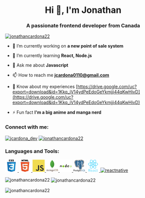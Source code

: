 <h1 align="center">Hi 👋, I'm Jonathan</h1>
<h3 align="center">A passionate frontend developer from Canada</h3>

<p align="left"> <a href="https://github.com/ryo-ma/github-profile-trophy"><img src="https://github-profile-trophy.vercel.app/?username=jonathancardona22" alt="jonathancardona22" /></a> </p>

- 🔭 I’m currently working on **a new point of sale system**

- 🌱 I’m currently learning **React, Node.js**

- 💬 Ask me about **Javascript**

- 📫 How to reach me **jcardona0110@gmail.com**

- 📄 Know about my experiences [https://drive.google.com/uc?export=download&id=1Kkq_iV14ydPeEdoGeYkmjji44qKwHivD](https://drive.google.com/uc?export=download&id=1Kkq_iV14ydPeEdoGeYkmjji44qKwHivD)

- ⚡ Fun fact **I'm a big anime and manga nerd**

<h3 align="left">Connect with me:</h3>
<p align="left">
<a href="https://twitter.com/jcardona_dev" target="blank"><img align="center" src="https://raw.githubusercontent.com/rahuldkjain/github-profile-readme-generator/master/src/images/icons/Social/twitter.svg" alt="jcardona_dev" height="30" width="40" /></a>
<a href="https://linkedin.com/in/jonathancardona22" target="blank"><img align="center" src="https://raw.githubusercontent.com/rahuldkjain/github-profile-readme-generator/master/src/images/icons/Social/linked-in-alt.svg" alt="jonathancardona22" height="30" width="40" /></a>
</p>

<h3 align="left">Languages and Tools:</h3>
<p align="left"> <a href="https://www.w3schools.com/css/" target="_blank" rel="noreferrer"> <img src="https://raw.githubusercontent.com/devicons/devicon/master/icons/css3/css3-original-wordmark.svg" alt="css3" width="40" height="40"/> </a> <a href="https://www.w3.org/html/" target="_blank" rel="noreferrer"> <img src="https://raw.githubusercontent.com/devicons/devicon/master/icons/html5/html5-original-wordmark.svg" alt="html5" width="40" height="40"/> </a> <a href="https://developer.mozilla.org/en-US/docs/Web/JavaScript" target="_blank" rel="noreferrer"> <img src="https://raw.githubusercontent.com/devicons/devicon/master/icons/javascript/javascript-original.svg" alt="javascript" width="40" height="40"/> </a> <a href="https://www.mongodb.com/" target="_blank" rel="noreferrer"> <img src="https://raw.githubusercontent.com/devicons/devicon/master/icons/mongodb/mongodb-original-wordmark.svg" alt="mongodb" width="40" height="40"/> </a> <a href="https://nodejs.org" target="_blank" rel="noreferrer"> <img src="https://raw.githubusercontent.com/devicons/devicon/master/icons/nodejs/nodejs-original-wordmark.svg" alt="nodejs" width="40" height="40"/> </a> <a href="https://www.postgresql.org" target="_blank" rel="noreferrer"> <img src="https://raw.githubusercontent.com/devicons/devicon/master/icons/postgresql/postgresql-original-wordmark.svg" alt="postgresql" width="40" height="40"/> </a> <a href="https://reactjs.org/" target="_blank" rel="noreferrer"> <img src="https://raw.githubusercontent.com/devicons/devicon/master/icons/react/react-original-wordmark.svg" alt="react" width="40" height="40"/> </a> <a href="https://reactnative.dev/" target="_blank" rel="noreferrer"> <img src="https://reactnative.dev/img/header_logo.svg" alt="reactnative" width="40" height="40"/> </a> </p>

<p><img align="left" src="https://github-readme-stats.vercel.app/api/top-langs?username=jonathancardona22&show_icons=true&locale=en&layout=compact" alt="jonathancardona22" /></p>

<p>&nbsp;<img align="center" src="https://github-readme-stats.vercel.app/api?username=jonathancardona22&show_icons=true&locale=en" alt="jonathancardona22" /></p>

<p><img align="center" src="https://github-readme-streak-stats.herokuapp.com/?user=jonathancardona22&" alt="jonathancardona22" /></p>

